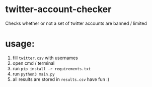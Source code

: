 # twitter-account-checker
Checks whether or not a set of twitter accounts are banned / limited

# usage:
1. fill `twitter.csv` with usernames
2. open cmd / terminal 
3. run `pip install -r requirements.txt`
4. run `python3 main.py`
5. all results are stored in `results.csv`
have fun :) 
